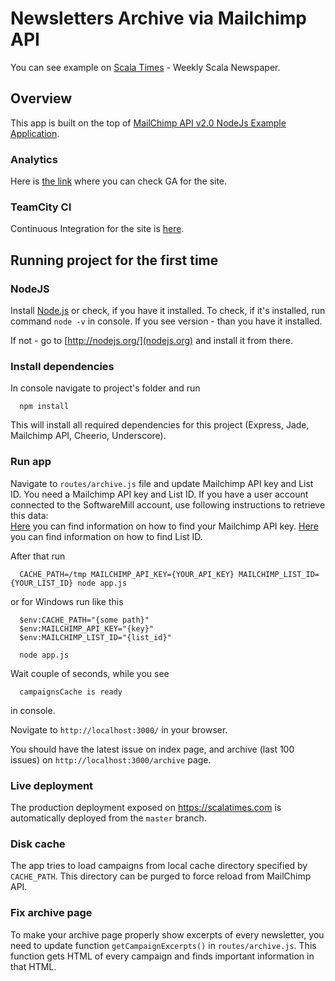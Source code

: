 Newsletters Archive via Mailchimp API
===================

You can see example on [Scala Times](http://www.scalatimes.com/) - Weekly Scala Newspaper.


## Overview

This app is built on the top of [MailChimp API v2.0 NodeJs Example Application](https://github.com/mailchimp/mcapi2-node-examples).

### Analytics

Here is [the link](https://analytics.google.com/analytics/web/#report/defaultid/a11235106w117557468p123015903/) where you can check GA for the site.

### TeamCity CI

Continuous Integration for the site is [here](https://teamcity.internal.sml.io/project.html?projectId=ScalatimesCom&tab=projectOverview).

## Running project for the first time

### NodeJS

Install [Node.js](http://nodejs.org/) or check, if you have it installed.
To check, if it's installed, run command `node -v` in console. 
If you see version - than you have it installed. 

If not - go to [http://nodejs.org/](nodejs.org) and install it from there.


### Install dependencies

In console navigate to project's folder and run 

```
  npm install
```

This will install all required dependencies for this project (Express, Jade, Mailchimp API, Cheerio, Underscore).


### Run app

Navigate to `routes/archive.js` file and update Mailchimp API key and List ID.
You need a Mailchimp API key and List ID. If you have a user account connected to the SoftwareMill account, use following
instructions to retrieve this data:  
[Here](http://kb.mailchimp.com/accounts/management/about-api-keys) you can find information on how to find your Mailchimp API key.
[Here](http://kb.mailchimp.com/lists/managing-subscribers/find-your-list-id) you can find information on how to find List ID.

After that run

```
  CACHE_PATH=/tmp MAILCHIMP_API_KEY={YOUR_API_KEY} MAILCHIMP_LIST_ID={YOUR_LIST_ID} node app.js
```

or for Windows run like this

```
  $env:CACHE_PATH="{some path}"
  $env:MAILCHIMP_API_KEY="{key}"
  $env:MAILCHIMP_LIST_ID="{list_id}"

  node app.js
```

Wait couple of seconds, while you see

```
  campaignsCache is ready
```
in console.

Novigate to `http://localhost:3000/` in your browser.

You should have the latest issue on index page, and archive (last 100 issues) on `http://localhost:3000/archive` page. 

### Live deployment
The production deployment exposed on https://scalatimes.com is automatically deployed from the `master` branch.

### Disk cache

The app tries to load campaigns from local cache directory specified by `CACHE_PATH`. This directory can be purged to force reload from MailChimp API.

### Fix archive page

To make your archive page properly show excerpts of every newsletter, you need to update function `getCampaignExcerpts()` in `routes/archive.js`.
This function gets HTML of every campaign and finds important information in that HTML.